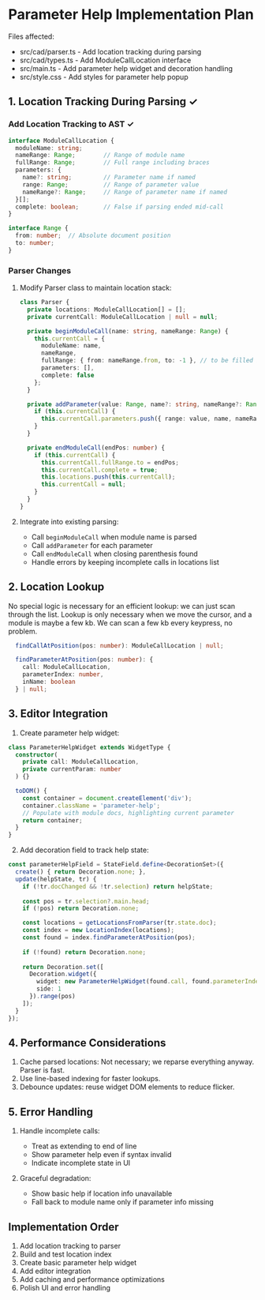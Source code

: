# Parameter Help Implementation Plan

Files affected:
- src/cad/parser.ts - Add location tracking during parsing
- src/cad/types.ts - Add ModuleCallLocation interface
- src/main.ts - Add parameter help widget and decoration handling
- src/style.css - Add styles for parameter help popup

## 1. Location Tracking During Parsing ✓

### Add Location Tracking to AST ✓
```typescript
interface ModuleCallLocation {
  moduleName: string;
  nameRange: Range;        // Range of module name
  fullRange: Range;        // Full range including braces
  parameters: {
    name?: string;         // Parameter name if named
    range: Range;          // Range of parameter value
    nameRange?: Range;     // Range of parameter name if named
  }[];
  complete: boolean;       // False if parsing ended mid-call
}

interface Range {
  from: number;  // Absolute document position
  to: number;
}
```

### Parser Changes
1. Modify Parser class to maintain location stack:
   ```typescript
   class Parser {
     private locations: ModuleCallLocation[] = [];
     private currentCall: ModuleCallLocation | null = null;
   
     private beginModuleCall(name: string, nameRange: Range) {
       this.currentCall = {
         moduleName: name,
         nameRange,
         fullRange: { from: nameRange.from, to: -1 }, // to be filled in
         parameters: [],
         complete: false
       };
     }
   
     private addParameter(value: Range, name?: string, nameRange?: Range) {
       if (this.currentCall) {
         this.currentCall.parameters.push({ range: value, name, nameRange });
       }
     }
   
     private endModuleCall(endPos: number) {
       if (this.currentCall) {
         this.currentCall.fullRange.to = endPos;
         this.currentCall.complete = true;
         this.locations.push(this.currentCall);
         this.currentCall = null;
       }
     }
   }
   ```

2. Integrate into existing parsing:
   - Call `beginModuleCall` when module name is parsed
   - Call `addParameter` for each parameter
   - Call `endModuleCall` when closing parenthesis found
   - Handle errors by keeping incomplete calls in locations list

## 2. Location Lookup

No special logic is necessary for an efficient lookup: we can just scan through the list.
Lookup is only necessary when we move the cursor, and a module is maybe a few kb.
We can scan a few kb every keypress, no problem.

```typescript
  findCallAtPosition(pos: number): ModuleCallLocation | null;

  findParameterAtPosition(pos: number): {
    call: ModuleCallLocation,
    parameterIndex: number,
    inName: boolean
  } | null;
```

## 3. Editor Integration

1. Create parameter help widget:
```typescript
class ParameterHelpWidget extends WidgetType {
  constructor(
    private call: ModuleCallLocation,
    private currentParam: number
  ) {}

  toDOM() {
    const container = document.createElement('div');
    container.className = 'parameter-help';
    // Populate with module docs, highlighting current parameter
    return container;
  }
}
```

2. Add decoration field to track help state:
```typescript
const parameterHelpField = StateField.define<DecorationSet>({
  create() { return Decoration.none; },
  update(helpState, tr) {
    if (!tr.docChanged && !tr.selection) return helpState;
    
    const pos = tr.selection?.main.head;
    if (!pos) return Decoration.none;

    const locations = getLocationsFromParser(tr.state.doc);
    const index = new LocationIndex(locations);
    const found = index.findParameterAtPosition(pos);
    
    if (!found) return Decoration.none;
    
    return Decoration.set([
      Decoration.widget({
        widget: new ParameterHelpWidget(found.call, found.parameterIndex),
        side: 1
      }).range(pos)
    ]);
  }
});
```

## 4. Performance Considerations

1. Cache parsed locations: Not necessary; we reparse everything anyway. Parser is fast.
2. Use line-based indexing for faster lookups.
3. Debounce updates: reuse widget DOM elements to reduce flicker.

## 5. Error Handling

1. Handle incomplete calls:
   - Treat as extending to end of line
   - Show parameter help even if syntax invalid
   - Indicate incomplete state in UI

2. Graceful degradation:
   - Show basic help if location info unavailable
   - Fall back to module name only if parameter info missing

## Implementation Order

1. Add location tracking to parser
2. Build and test location index
3. Create basic parameter help widget
4. Add editor integration
5. Add caching and performance optimizations
6. Polish UI and error handling
